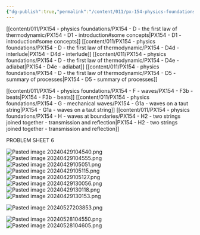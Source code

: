```yaml
---
{"dg-publish":true,"permalink":"/content/011/px-154-physics-foundations/review-before-exam/","noteIcon":"1","created":"2024-10-01T18:50:54.792+01:00","updated":"2024-11-26T19:53:03.353+00:00"}
---
```


[[content/011/PX154 - physics foundations/PX154 - D - the first law of thermodynamic/PX154 - D1 - introduction#some concepts\|PX154 - D1 - introduction#some concepts]]
[[content/011/PX154 - physics foundations/PX154 - D - the first law of thermodynamic/PX154 - D4d - interlude\|PX154 - D4d - interlude]]
[[content/011/PX154 - physics foundations/PX154 - D - the first law of thermodynamic/PX154 - D4e - adiabat\|PX154 - D4e - adiabat]]
[[content/011/PX154 - physics foundations/PX154 - D - the first law of thermodynamic/PX154 - D5 - summary of processes\|PX154 - D5 - summary of processes]]

[[content/011/PX154 - physics foundations/PX154 - F - waves/PX154 - F3b - beats\|PX154 - F3b - beats]]
[[content/011/PX154 - physics foundations/PX154 - G - mechanical waves/PX154 - G1a - waves on a taut string\|PX154 - G1a - waves on a taut string]]
[[content/011/PX154 - physics foundations/PX154 - H - waves at boundaries/PX154 - H2 - two strings joined together - transmission and reflection\|PX154 - H2 - two strings joined together - transmission and reflection]]

PROBLEM SHEET 6

![Pasted image 20240429104540.png](/img/user/pics/Pasted%20image%2020240429104540.png)
![Pasted image 20240429104555.png](/img/user/pics/Pasted%20image%2020240429104555.png)
![Pasted image 20240429105051.png](/img/user/pics/Pasted%20image%2020240429105051.png)
![Pasted image 20240429105115.png](/img/user/pics/Pasted%20image%2020240429105115.png)
![Pasted image 20240429105127.png](/img/user/pics/Pasted%20image%2020240429105127.png)
![Pasted image 20240429130056.png](/img/user/pics/Pasted%20image%2020240429130056.png)
![Pasted image 20240429130118.png](/img/user/pics/Pasted%20image%2020240429130118.png)
![Pasted image 20240429130153.png](/img/user/pics/Pasted%20image%2020240429130153.png)

![Pasted image 20240527203853.png](/img/user/pics/Pasted%20image%2020240527203853.png)

![Pasted image 20240528104550.png](/img/user/pics/Pasted%20image%2020240528104550.png)
![Pasted image 20240528104605.png](/img/user/pics/Pasted%20image%2020240528104605.png)
